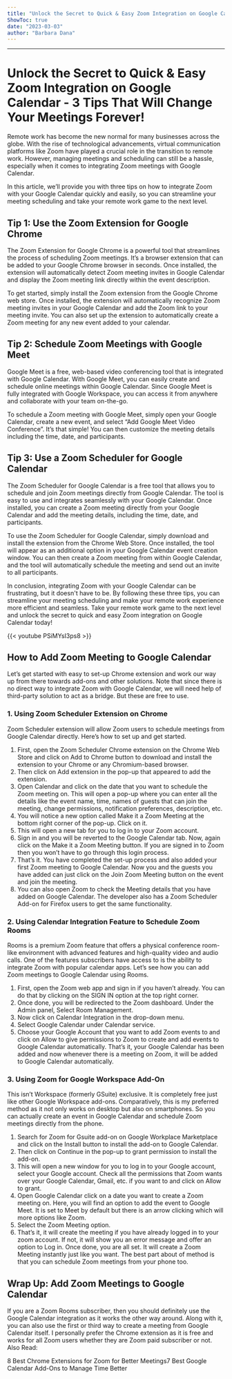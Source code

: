 ```yaml
---
title: "Unlock the Secret to Quick & Easy Zoom Integration on Google Calendar - 3 Tips That Will Change Your Meetings Forever!"
ShowToc: true 
date: "2023-03-03"
author: "Barbara Dana"
---
```

*****
# Unlock the Secret to Quick & Easy Zoom Integration on Google Calendar - 3 Tips That Will Change Your Meetings Forever!

Remote work has become the new normal for many businesses across the globe. With the rise of technological advancements, virtual communication platforms like Zoom have played a crucial role in the transition to remote work. However, managing meetings and scheduling can still be a hassle, especially when it comes to integrating Zoom meetings with Google Calendar.

In this article, we’ll provide you with three tips on how to integrate Zoom with your Google Calendar quickly and easily, so you can streamline your meeting scheduling and take your remote work game to the next level.

## Tip 1: Use the Zoom Extension for Google Chrome

The Zoom Extension for Google Chrome is a powerful tool that streamlines the process of scheduling Zoom meetings. It’s a browser extension that can be added to your Google Chrome browser in seconds. Once installed, the extension will automatically detect Zoom meeting invites in Google Calendar and display the Zoom meeting link directly within the event description.

To get started, simply install the Zoom extension from the Google Chrome web store. Once installed, the extension will automatically recognize Zoom meeting invites in your Google Calendar and add the Zoom link to your meeting invite. You can also set up the extension to automatically create a Zoom meeting for any new event added to your calendar.

## Tip 2: Schedule Zoom Meetings with Google Meet

Google Meet is a free, web-based video conferencing tool that is integrated with Google Calendar. With Google Meet, you can easily create and schedule online meetings within Google Calendar. Since Google Meet is fully integrated with Google Workspace, you can access it from anywhere and collaborate with your team on-the-go.

To schedule a Zoom meeting with Google Meet, simply open your Google Calendar, create a new event, and select “Add Google Meet Video Conference”. It’s that simple! You can then customize the meeting details including the time, date, and participants.

## Tip 3: Use a Zoom Scheduler for Google Calendar

The Zoom Scheduler for Google Calendar is a free tool that allows you to schedule and join Zoom meetings directly from Google Calendar. The tool is easy to use and integrates seamlessly with your Google Calendar. Once installed, you can create a Zoom meeting directly from your Google Calendar and add the meeting details, including the time, date, and participants.

To use the Zoom Scheduler for Google Calendar, simply download and install the extension from the Chrome Web Store. Once installed, the tool will appear as an additional option in your Google Calendar event creation window. You can then create a Zoom meeting from within Google Calendar, and the tool will automatically schedule the meeting and send out an invite to all participants.

In conclusion, integrating Zoom with your Google Calendar can be frustrating, but it doesn't have to be. By following these three tips, you can streamline your meeting scheduling and make your remote work experience more efficient and seamless. Take your remote work game to the next level and unlock the secret to quick and easy Zoom integration on Google Calendar today!

{{< youtube PSiMYsI3ps8 >}} 



## How to Add Zoom Meeting to Google Calendar


Let’s get started with easy to set-up Chrome extension and work our way up from there towards add-ons and other solutions. Note that since there is no direct way to integrate Zoom with Google Calendar, we will need help of third-party solution to act as a bridge. But these are free to use.

 
### 1. Using Zoom Scheduler Extension on Chrome


Zoom Scheduler extension will allow Zoom users to schedule meetings from Google Calendar directly. Here’s how to set up and get started.
1. First, open the Zoom Scheduler Chrome extension on the Chrome Web Store and click on Add to Chrome button to download and install the extension to your Chrome or any Chromium-based browser.
2. Then click on Add extension in the pop-up that appeared to add the extension.
3. Open Calendar and click on the date that you want to schedule the Zoom meeting on. This will open a pop-up where you can enter all the details like the event name, time, names of guests that can join the meeting, change permissions, notification preferences, description, etc.
4. You will notice a new option called Make it a Zoom Meeting at the bottom right corner of the pop-up. Click on it.
5. This will open a new tab for you to log in to your Zoom account.
6. Sign in and you will be reverted to the Google Calendar tab. Now, again click on the Make it a Zoom Meeting button. If you are signed in to Zoom then you won’t have to go through this login process. 
7. That’s it. You have completed the set-up process and also added your first Zoom meeting to Google Calendar. Now you and the guests you have added can just click on the Join Zoom Meeting button on the event and join the meeting. 
8. You can also open Zoom to check the Meeting details that you have added on Google Calendar.
The developer also has a Zoom Scheduler Add-on for Firefox users to get the same functionality.

 
### 2. Using Calendar Integration Feature to Schedule Zoom Rooms


Rooms is a premium Zoom feature that offers a physical conference room-like environment with advanced features and high-quality video and audio calls. One of the features subscribers have access to is the ability to integrate Zoom with popular calendar apps. Let’s see how you can add Zoom meetings to Google Calendar using Rooms.
1. First, open the Zoom web app and sign in if you haven’t already. You can do that by clicking on the SIGN IN option at the top right corner.
2. Once done, you will be redirected to the Zoom dashboard. Under the Admin panel, Select Room Management. 
3. Now click on Calendar Integration in the drop-down menu.
4. Select Google Calendar under Calendar service.
5. Choose your Google Account that you want to add Zoom events to and click on Allow to give permissions to Zoom to create and add events to Google Calendar automatically.
That’s it, your Google Calendar has been added and now whenever there is a meeting on Zoom, it will be added to Google Calendar automatically.

 
### 3. Using Zoom for Google Workspace Add-On


This isn’t Workspace (formerly GSuite) exclusive. It is completely free just like other Google Workspace add-ons. Comparatively, this is my preferred method as it not only works on desktop but also on smartphones. So you can actually create an event in Google Calendar and schedule Zoom meetings directly from the phone.
1. Search for Zoom for Gsuite add-on on Google Workplace Marketplace and click on the Install button to install the add-on to Google Calendar.
2. Then click on Continue in the pop-up to grant permission to install the add-on.
3. This will open a new window for you to log in to your Google account, select your Google account. Check all the permissions that Zoom wants over your Google Calendar, Gmail, etc. if you want to and click on Allow to grant.
4. Open Google Calendar click on a date you want to create a Zoom meeting on. Here, you will find an option to add the event to Google Meet. It is set to Meet by default but there is an arrow clicking which will more options like Zoom.
5. Select the Zoom Meeting option.
6. That’s it, it will create the meeting if you have already logged in to your zoom account. If not, it will show you an error message and offer an option to Log in.
Once done, you are all set. It will create a Zoom Meeting instantly just like you want.
The best part about of method is that you can schedule Zoom meetings from your phone too.

 
## Wrap Up: Add Zoom Meetings to Google Calendar


If you are a Zoom Rooms subscriber, then you should definitely use the Google Calendar integration as it works the other way around. Along with it, you can also use the first or third way to create a meeting from Google Calendar itself. I personally prefer the Chrome extension as it is free and works for all Zoom users whether they are Zoom paid subscriber or not.
Also Read:

 
8 Best Chrome Extensions for Zoom for Better Meetings7 Best Google Calendar Add-Ons to Manage Time Better



